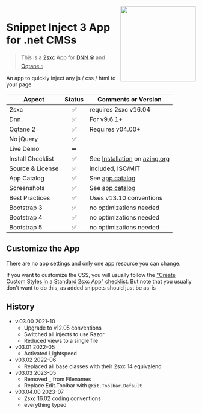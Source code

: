 <image src="app-icon.png" align="right" width="200px">

# Snippet Inject 3 App for .net CMSs

> This is a [2sxc](https://2sxc.org) App for [DNN ☢️](https://www.dnnsoftware.com/) and [Oqtane 💧](https://www.oqtane.org/)

An app to quickly inject any js / css / html to your page

| Aspect              | Status | Comments or Version |
| ------------------- | :----: | ------------------- |
| 2sxc                | ✅    | requires 2sxc v16.04
| Dnn                 | ✅    | For v9.6.1+
| Oqtane 2            | ✅    | Requires v04.00+
| No jQuery           | ✅    | 
| Live Demo           | ➖    |
| Install Checklist   | ✅    | See [Installation](https://azing.org/2sxc/r/fT9O-8LH) on [azing.org](https://azing.org/2sxc)
| Source & License    | ✅    | included, ISC/MIT
| App Catalog         | ✅    | See [app catalog](https://2sxc.org/en/apps/app/snippet-inject-v3-hybrid-for-dnn-and-oqtane)
| Screenshots         | ✅    | See [app catalog](https://2sxc.org/en/apps/app/snippet-inject-v3-hybrid-for-dnn-and-oqtane)
| Best Practices      | ✅    | Uses v13.10 conventions
| Bootstrap 3         | ✅    | no optimizations needed
| Bootstrap 4         | ✅    | no optimizations needed
| Bootstrap 5         | ✅    | no optimizations needed

## Customize the App

There are no app settings and only one app resource you can change.

If you want to customize the CSS, you will usually follow the ["Create Custom Styles in a Standard 2sxc App" checklist](https://azing.org/2sxc/r/gg_aB9FD).
But note that you usually don't want to do this, as added snippets should just be as-is

## History

* v.03.00 2021-10
  * Upgrade to v12.05 conventions
  * Switched all injects to use Razor
  * Reduced views to a single file
* v03.01 2022-05
  * Activated Lightspeed
* v03.02 2022-06
  * Replaced all base classes with their 2sxc 14 equivalend 
* v03.03 2023-05
  * Removed _ from Filenames
  * Replace Edit.Toolbar with `@Kit.Toolbar.Default`
* v03.04.00 2023-07
  * 2sxc 16.02 coding conventions
  * everything typed